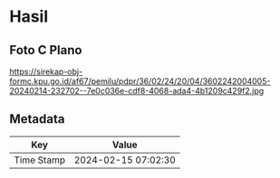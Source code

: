 # Hasil

## Foto C Plano

https://sirekap-obj-formc.kpu.go.id/af67/pemilu/pdpr/36/02/24/20/04/3602242004005-20240214-232702--7e0c036e-cdf8-4068-ada4-4b1209c429f2.jpg


## Metadata

| Key        | Value               |
| ---------- | ------------------- |
| Time Stamp | 2024-02-15 07:02:30 |




